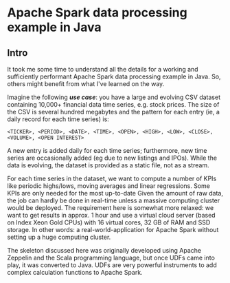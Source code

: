 # Apache Spark data processing example in Java

## Intro

It took me some time to understand all the details for a working and sufficiently performant Apache Spark data processing example in Java. So, others might benefit from what I've learned on the way.

Imagine the following ***use case***: you have a large and evolving CSV dataset containing 10,000+ financial data time series, e.g. stock prices. The size of the CSV is several hundred megabytes and the pattern for each entry (ie, a daily record for each time series) is:

    <TICKER>, <PERIOD>, <DATE>, <TIME>, <OPEN>, <HIGH>, <LOW>, <CLOSE>, <VOLUME>, <OPEN INTEREST>

A new entry is added daily for each time series; furthermore, new time series are occasionally added (eg due to new listings and IPOs). While the data is evolving, the dataset is provided as a static file, not as a stream.

For each time series in the dataset, we want to compute a number of KPIs like periodic highs/lows, moving averages and linear regressions. Some KPIs are only needed for the most up-to-date Given the amount of raw data, the job can hardly be done in real-time unless a massive computing cluster would be deployed. The requirement here is somewhat more relaxed: we want to get results in approx. 1 hour and use a virtual cloud server (based on Index Xeon Gold CPUs) with 16 virtual cores, 32 GB of RAM and SSD storage. In other words: a real-world-application for Apache Spark without setting up a huge computing cluster.

The skeleton discussed here was originally developed using Apache Zeppelin and the Scala programming language, but once UDFs came into play, it was converted to Java. UDFs are very powerful instruments to add complex calculation functions to Apache Spark.

